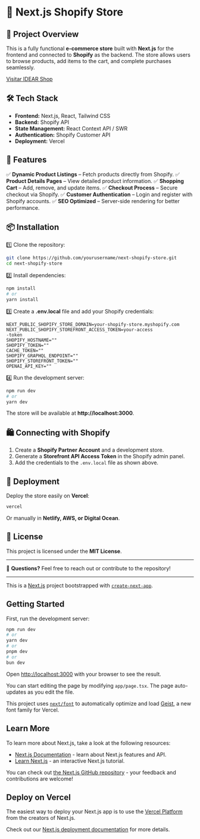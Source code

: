 # 🛒 Next.js Shopify Store

## 🚀 Project Overview
This is a fully functional **e-commerce store** built with **Next.js** for the frontend and connected to **Shopify** as the backend. The store allows users to browse products, add items to the cart, and complete purchases seamlessly.

[Visitar IDEAR Shop](https://idear-shop.vercel.app/)

## 🛠️ Tech Stack
- **Frontend:** Next.js, React, Tailwind CSS
- **Backend:** Shopify API
- **State Management:** React Context API / SWR
- **Authentication:** Shopify Customer API
- **Deployment:** Vercel

## 📌 Features
✅ **Dynamic Product Listings** – Fetch products directly from Shopify.
✅ **Product Details Pages** – View detailed product information.
✅ **Shopping Cart** – Add, remove, and update items.
✅ **Checkout Process** – Secure checkout via Shopify.
✅ **Customer Authentication** – Login and register with Shopify accounts.
✅ **SEO Optimized** – Server-side rendering for better performance.

## 📦 Installation
1️⃣ Clone the repository:
```bash
git clone https://github.com/yourusername/next-shopify-store.git
cd next-shopify-store
```
2️⃣ Install dependencies:
```bash
npm install
# or
yarn install
```
3️⃣ Create a **.env.local** file and add your Shopify credentials:
```env
NEXT_PUBLIC_SHOPIFY_STORE_DOMAIN=your-shopify-store.myshopify.com
NEXT_PUBLIC_SHOPIFY_STOREFRONT_ACCESS_TOKEN=your-access
-token
SHOPIFY_HOSTNAME=""
SHOPIFY_TOKEN=""
CACHE_TOKEN=""
SHOPIFY_GRAPHQL_ENDPOINT=""
SHOPIFY_STOREFRONT_TOKEN=""
OPENAI_API_KEY=""

```
4️⃣ Run the development server:
```bash
npm run dev
# or
yarn dev
```
The store will be available at **http://localhost:3000**.

## 🛍️ Connecting with Shopify
1. Create a **Shopify Partner Account** and a development store.
2. Generate a **Storefront API Access Token** in the Shopify admin panel.
3. Add the credentials to the `.env.local` file as shown above.

## 🚀 Deployment
Deploy the store easily on **Vercel**:
```bash
vercel
```
Or manually in **Netlify, AWS, or Digital Ocean**.

## 📜 License
This project is licensed under the **MIT License**.

---

📩 **Questions?** Feel free to reach out or contribute to the repository!

---


This is a [Next.js](https://nextjs.org) project bootstrapped with [`create-next-app`](https://nextjs.org/docs/app/api-reference/cli/create-next-app).

## Getting Started

First, run the development server:

```bash
npm run dev
# or
yarn dev
# or
pnpm dev
# or
bun dev
```

Open [http://localhost:3000](http://localhost:3000) with your browser to see the result.

You can start editing the page by modifying `app/page.tsx`. The page auto-updates as you edit the file.

This project uses [`next/font`](https://nextjs.org/docs/app/building-your-application/optimizing/fonts) to automatically optimize and load [Geist](https://vercel.com/font), a new font family for Vercel.

## Learn More

To learn more about Next.js, take a look at the following resources:

- [Next.js Documentation](https://nextjs.org/docs) - learn about Next.js features and API.
- [Learn Next.js](https://nextjs.org/learn) - an interactive Next.js tutorial.

You can check out [the Next.js GitHub repository](https://github.com/vercel/next.js) - your feedback and contributions are welcome!

## Deploy on Vercel

The easiest way to deploy your Next.js app is to use the [Vercel Platform](https://vercel.com/new?utm_medium=default-template&filter=next.js&utm_source=create-next-app&utm_campaign=create-next-app-readme) from the creators of Next.js.

Check out our [Next.js deployment documentation](https://nextjs.org/docs/app/building-your-application/deploying) for more details.
